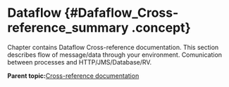 # Dataflow {#Dafaflow_Cross-reference_summary .concept}

Chapter contains Dataflow Cross-reference documentation. This section describes flow of message/data through your environment. Comunication between processes and HTTP/JMS/Database/RV.

**Parent topic:**[Cross-reference documentation](../../cross/cross.md)

